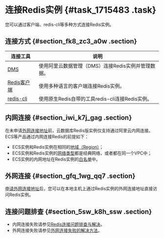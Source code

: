 # 连接Redis实例 {#task_1715483 .task}

您可以通过客户端、redis-cli等多种方式连接Redis实例。

## 连接方式 {#section_fk8_zc3_a0w .section}

|连接工具|说明|
|----|--|
|[DMS](../../../../cn.zh-CN/快速入门/步骤3：连接实例/DMS登录云数据库.md#)|使用阿里云数据管理（DMS）连接Redis实例并管理数据。|
|[Redis客户端](../../../../cn.zh-CN/快速入门/步骤3：连接实例/Redis客户端连接.md#)|使用多种语言的客户端连接Redis实例。|
|[redis-cli](../../../../cn.zh-CN/快速入门/步骤3：连接实例/redis-cli连接.md#)|使用原生Redis自带的工具redis-cli连接Redis实例。|

## 内网连接 {#section_iwi_k7j_gag .section}

在未申请[外网连接地址](../../../../cn.zh-CN/快速入门/步骤3：连接实例/外网连接.md#)前，云数据库Redis版实例仅支持通过阿里云内网连接。ECS等产品通过内网连接Redis的前提如下：

-   ECS实例和Redis实例在相同的[地域（Region）](../../../../cn.zh-CN/通用参考/地域和可用区.md#section_ug5_k5k_xdb)；
-   ECS实例和Redis实例的[网络类型](cn.zh-CN/用户指南/实例管理/切换为专有网络.md#section_snh_bbg_vdb)都是经典网络，或者都在同一个VPC中；
-   ECS实例的内网地址在Redis实例的[白名单](../../../../cn.zh-CN/快速入门/步骤2：设置白名单.md#)中。

## 外网连接 {#section_gfq_1wg_qq7 .section}

[申请外网连接地址](../../../../cn.zh-CN/快速入门/步骤3：连接实例/外网连接.md#)后，您可以在本地主机上通过Redis实例的外网连接地址直接访问Redis实例。

## 连接问题排查 {#section_5sw_k8h_ssw .section}

-   内网连接失败请参见[Redis连接问题排查与解决](../../../../cn.zh-CN/常见问题/Redis连接问题排查与解决.md#)。
-   外网连接失败请参见[外网连接失败的解决方法](../../../../cn.zh-CN/快速入门/步骤3：连接实例/外网连接.md#section_y2n_4gp_hb5)。

